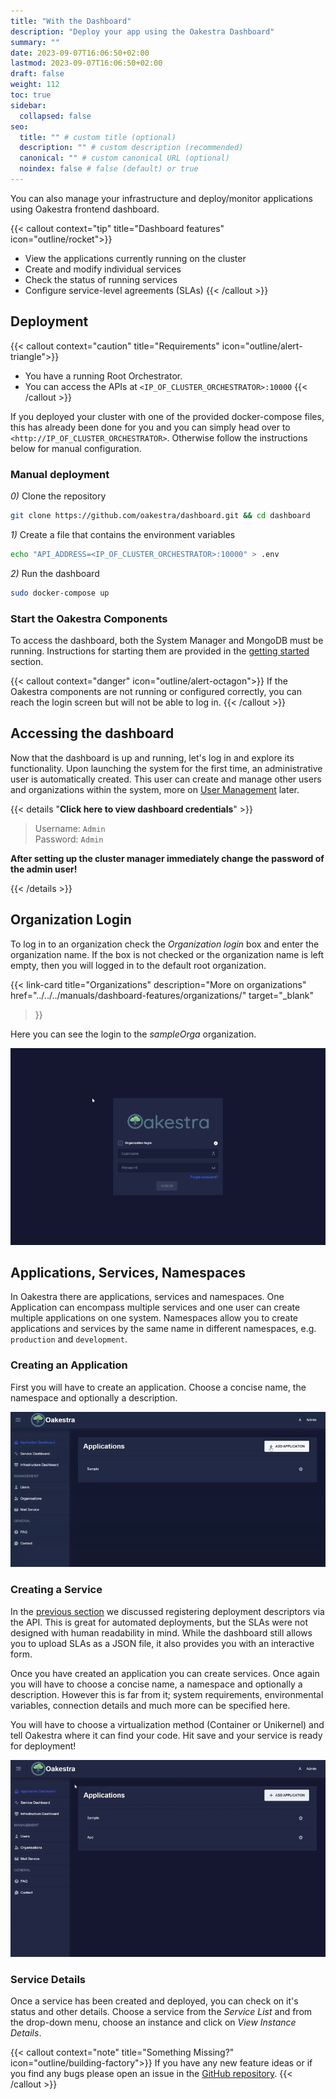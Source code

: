 ```yaml
---
title: "With the Dashboard"
description: "Deploy your app using the Oakestra Dashboard"
summary: ""
date: 2023-09-07T16:06:50+02:00
lastmod: 2023-09-07T16:06:50+02:00
draft: false
weight: 112
toc: true
sidebar:
  collapsed: false
seo:
  title: "" # custom title (optional)
  description: "" # custom description (recommended)
  canonical: "" # custom canonical URL (optional)
  noindex: false # false (default) or true
---
```


<span>
You can also manage your infrastructure and deploy/monitor applications using Oakestra frontend dashboard. 
</span>

{{< callout context="tip" title="Dashboard features" icon="outline/rocket">}}
- View the applications currently running on the cluster
- Create and modify individual services
- Check the status of running services
- Configure service-level agreements (SLAs)
{{< /callout >}}


## Deployment

{{< callout context="caution" title="Requirements" icon="outline/alert-triangle">}}
- You have a running Root Orchestrator.
- You can access the APIs at `<IP_OF_CLUSTER_ORCHESTRATOR>:10000`
{{< /callout >}}

If you deployed your cluster with one of the provided docker-compose files, this has already been done for you and you can simply head over to `<http://IP_OF_CLUSTER_ORCHESTRATOR>`. Otherwise follow the instructions below for manual configuration.

### Manual deployment

*0)* Clone the repository

```bash
git clone https://github.com/oakestra/dashboard.git && cd dashboard
```

*1)* Create a file that contains the environment variables

```bash
echo "API_ADDRESS=<IP_OF_CLUSTER_ORCHESTRATOR>:10000" > .env
```

*2)* Run the dashboard

```bash
sudo docker-compose up
```

### Start the Oakestra Components

To access the dashboard, both the System Manager and MongoDB must be running. Instructions for starting them are provided in the [getting started](../deploy-your-first-oakestra-cluster/) section.

{{< callout context="danger" icon="outline/alert-octagon">}}
If the Oakestra components are not running or configured correctly, you can reach the login screen but will not be able to log in.
{{< /callout >}}

## Accessing the dashboard

Now that the dashboard is up and running, let's log in and explore its functionality.
Upon launching the system for the first time, an administrative user is automatically created.
This user can create and manage other users and organizations within the system, more on [User Management](../../../manuals/dashboard-features/organizations/#user-management) later.

{{< details "**Click here to view dashboard credentials**" >}}

> Username: `Admin`\
> Password: `Admin`

**After setting up the cluster manager immediately change the password of the admin user!**

{{< /details >}}

## Organization Login

To log in to an organization check the *Organization login* box and enter the organization name. If the box is not checked or the organization
name is left empty, then you will logged in to the default root organization.

{{< link-card
  title="Organizations"
  description="More on organizations"
  href="../../../manuals/dashboard-features/organizations/"
  target="_blank"
>}}

Here you can see the login to the *sampleOrga* organization.

![](orga-login.gif)

<!-- Todo: Move somewhere else -->
## Applications, Services, Namespaces

In Oakestra there are applications, services and namespaces. One Application can encompass multiple services and one user can create
multiple applications on one system. Namespaces allow you to create applications and services by the same name in different namespaces,
e.g. `production` and `development`.

### Creating an Application

First you will have to create an application. Choose a concise name, the namespace and optionally a description.

![](add-app.gif)

### Creating a Service

In the [previous section](../with-the-api) we discussed registering
deployment descriptors via the API. This is great for automated deployments, but the SLAs were not designed with human readability in mind.
While the dashboard still allows you to upload SLAs as a JSON file, it also provides you with an interactive form.

Once you have created an application you can create services. Once again you will have to choose a concise name, a namespace and optionally a description.
However this is far from it; system requirements, environmental variables, connection details and much more can be specified here.

You will have to choose a virtualization method (Container or Unikernel) and tell Oakestra where it can find your code.
Hit save and your service is ready for deployment!

![](create-service.gif)

### Service Details

Once a service has been created and deployed, you can check on it's status and other details. Choose a service from the *Service List* and from the drop-down
menu, choose an instance and click on *View Instance Details*. 


{{< callout context="note" title="Something Missing?" icon="outline/building-factory">}}
If you have any new feature ideas or if you find any bugs please open an issue in the [GitHub repository](https://github.com/oakestra/dashboard).
{{< /callout >}}